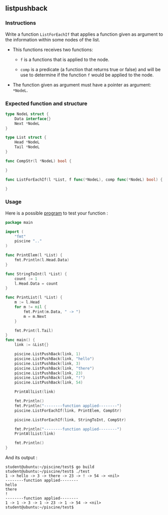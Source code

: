 ## listpushback

### Instructions

Write a function `ListForEachIf` that applies a function given as argument to the information within some nodes of the list.

- This functions receives two functions:

  - `f` is a functions that is applied to the node.

  - `comp` is a predicate (a function that returns true or false) and will be use to determine if the function `f` would be applied to the node.

- The function given as argument must have a pointer as argument: `*NodeL`.

### Expected function and structure

```go
type NodeL struct {
	Data interface{}
	Next *NodeL
}

type List struct {
	Head *NodeL
	Tail *NodeL
}

func CompStr(l *NodeL) bool {

}

func ListForEachIf(l *List, f func(*NodeL), comp func(*NodeL) bool) {

}
```

### Usage

Here is a possible [program](TODO-LINK) to test your function :

```go
package main

import (
	"fmt"
	piscine ".."
)

func PrintElem(l *List) {
	fmt.Println(l.Head.Data)
}

func StringToInt(l *List) {
	count := 1
	l.Head.Data = count
}

func PrintList(l *List) {
	m := l.Head
	for m != nil {
		fmt.Print(m.Data, " -> ")
		m = m.Next
	}

	fmt.Print(l.Tail)
}
func main() {
	link := &List{}

	piscine.ListPushBack(link, 1)
	piscine.ListPushBack(link, "hello")
	piscine.ListPushBack(link, 3)
	piscine.ListPushBack(link, "there")
	piscine.ListPushBack(link, 23)
	piscine.ListPushBack(link, "!")
	piscine.ListPushBack(link, 54)

	PrintAllList(link)

	fmt.Println()
	fmt.Println("--------function applied--------")
	piscine.ListForEachIf(link, PrintElem, CompStr)

	piscine.ListForEachIf(link, StringToInt, CompStr)

	fmt.Println("--------function applied--------")
	PrintAllList(link)

	fmt.Println()
}
```

And its output :

```console
student@ubuntu:~/piscine/test$ go build
student@ubuntu:~/piscine/test$ ./test
1 -> hello -> 3 -> there -> 23 -> ! -> 54 -> <nil>
--------function applied--------
hello
there
!
--------function applied--------
1 -> 1 -> 3 -> 1 -> 23 -> 1 -> 54 -> <nil>
student@ubuntu:~/piscine/test$
```
